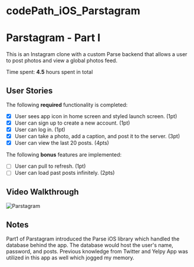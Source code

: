 # codePath_iOS_Parstagram
# Parstagram - Part I

This is an Instagram clone with a custom Parse backend that allows a user to post photos and view a global photos feed.

Time spent: **4.5** hours spent in total

## User Stories

The following **required** functionality is completed:

- [x] User sees app icon in home screen and styled launch screen. (1pt)
- [x] User can sign up to create a new account. (1pt)
- [x] User can log in. (1pt)
- [x] User can take a photo, add a caption, and post it to the server. (3pt)
- [x] User can view the last 20 posts. (4pts)

The following **bonus** features are implemented:

- [ ] User can pull to refresh. (1pt)
- [ ] User can load past posts infinitely. (2pts)

## Video Walkthrough

![Parstagram](https://i.imgur.com/NT9nPir.gif) 

## Notes
Part1 of Parstagram introduced the Parse iOS library which handled the database behind the app. The database would host the user's name, password, and posts. Previous knowledge from Twitter and Yelpy App was utilized in this app as well which jogged my memory.
